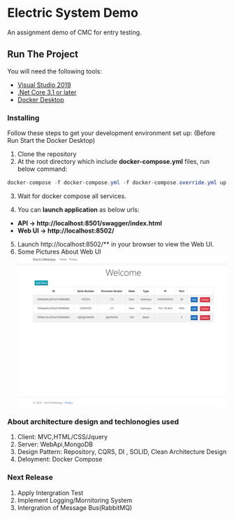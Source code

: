 # Electric System Demo
An assignment demo of CMC for entry testing.
## Run The Project
You will need the following tools:

* [Visual Studio 2019](https://visualstudio.microsoft.com/downloads/)
* [.Net Core 3.1 or later](https://dotnet.microsoft.com/download/dotnet-core/3.1)
* [Docker Desktop](https://www.docker.com/products/docker-desktop)

### Installing
Follow these steps to get your development environment set up: (Before Run Start the Docker Desktop)
1. Clone the repository
2. At the root directory which include **docker-compose.yml** files, run below command:
```csharp
docker-compose -f docker-compose.yml -f docker-compose.override.yml up –d
```
3. Wait for docker compose all services.

4. You can **launch application** as below urls:
* **API  -> http://localhost:8501/swagger/index.html**
* **Web UI -> http://localhost:8502/**
5. Launch http://localhost:8502/** in your browser to view the Web UI.
6. Some Pictures About Web UI
![Image of democmc](https://github.com/hoangbau/CMCDemo/blob/master/demo-1.PNG)

### About architecture design and techlonogies used
1. Client: MVC,HTML/CSS/Jquery
2. Server: WebApi,MongoDB
3. Design Pattern: Repository, CQRS, DI , SOLID, Clean Architecture Design
3. Deloyment: Docker Compose
### Next Release
1. Apply Intergration Test
2. Implement Logging/Mornitoring System
3. Intergration of Message Bus(RabbitMQ)

